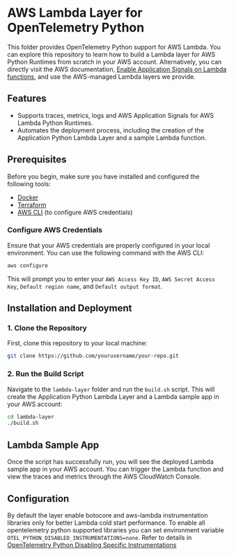 # AWS Lambda Layer for OpenTelemetry Python

This folder provides OpenTelemetry Python support for AWS Lambda. You can explore this repository to learn how to build a Lambda layer for AWS Python Runtimes from scratch in your AWS account. Alternatively, you can directly visit the AWS documentation, [Enable Application Signals on Lambda functions](https://docs.aws.amazon.com/AmazonCloudWatch/latest/monitoring/CloudWatch-Application-Signals-Enable-Lambda.html), and use the AWS-managed Lambda layers we provide.

## Features

- Supports traces, metrics, logs and AWS Application Signals for AWS Lambda Python Runtimes.
- Automates the deployment process, including the creation of the Application Python Lambda Layer and a sample Lambda function.

## Prerequisites

Before you begin, make sure you have installed and configured the following tools:

- [Docker](https://www.docker.com/get-started)
- [Terraform](https://www.terraform.io/downloads)
- [AWS CLI](https://aws.amazon.com/cli/) (to configure AWS credentials)

### Configure AWS Credentials

Ensure that your AWS credentials are properly configured in your local environment. You can use the following command with the AWS CLI:

```bash
aws configure
```
This will prompt you to enter your `AWS Access Key ID`, `AWS Secret Access Key`, `Default region name`, and `Default output format`.

## Installation and Deployment

### 1. Clone the Repository

First, clone this repository to your local machine:

```bash
git clone https://github.com/yourusername/your-repo.git
```

### 2. Run the Build Script

Navigate to the `lambda-layer` folder and run the `build.sh` script. This will create the Application Python Lambda Layer and a Lambda sample app in your AWS account:

```bash
cd lambda-layer
./build.sh
```

## Lambda Sample App

Once the script has successfully run, you will see the deployed Lambda sample app in your AWS account. You can trigger the 
Lambda function and view the traces and metrics through the AWS CloudWatch Console.

## Configuration

By default the layer enable botocore and aws-lambda instrumentation libraries only for better Lambda cold start performance. To 
enable all opentelemetry python 
supported libraries you can set environment variable `OTEL_PYTHON_DISABLED_INSTRUMENTATIONS=none`. Refer to details in 
[OpenTelemetry Python Disabling Specific Instrumentations](https://opentelemetry.io/docs/zero-code/python/configuration/#disabling-specific-instrumentations)
